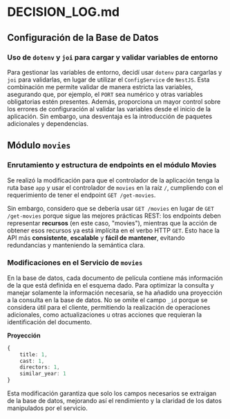 # DECISION_LOG.md

## Configuración de la Base de Datos

### Uso de `dotenv` y `joi` para cargar y validar variables de entorno

Para gestionar las variables de entorno, decidí usar `dotenv` para cargarlas y `joi` para validarlas, en lugar de utilizar el `ConfigService` de `NestJS`. Esta combinación me permite validar de manera estricta las variables, asegurando que, por ejemplo, el `PORT` sea numérico y otras variables obligatorias estén presentes. Además, proporciona un mayor control sobre los errores de configuración al validar las variables desde el inicio de la aplicación. Sin embargo, una desventaja es la introducción de paquetes adicionales y dependencias.

## Módulo `movies`

### Enrutamiento y estructura de endpoints en el módulo Movies

Se realizó la modificación para que el controlador de la aplicación tenga la ruta base `app` y usar el controlador de `movies` en la raíz `/`, cumpliendo con el requerimiento de tener el endpoint `GET /get-movies`.

Sin embargo, considero que se debería usar `GET /movies` en lugar de `GET /get-movies` porque sigue las mejores prácticas REST: los endpoints deben representar **recursos** (en este caso, "movies"), mientras que la acción de obtener esos recursos ya está implícita en el verbo HTTP `GET`. Esto hace la API más **consistente**, **escalable** y **fácil de mantener**, evitando redundancias y manteniendo la semántica clara.

### Modificaciones en el Servicio de `movies`

En la base de datos, cada documento de película contiene más información de la que está definida en el esquema dado. Para optimizar la consulta y manejar solamente la información necesaria, se ha añadido una proyección a la consulta en la base de datos. No se omite el campo `_id` porque se considera útil para el cliente, permitiendo la realización de operaciones adicionales, como actualizaciones u otras acciones que requieran la identificación del documento.

**Proyección**
```TypeScript
{
    title: 1,
    cast: 1,
    directors: 1,
    similar_year: 1
}
```

Esta modificación garantiza que solo los campos necesarios se extraigan de la base de datos, mejorando así el rendimiento y la claridad de los datos manipulados por el servicio.